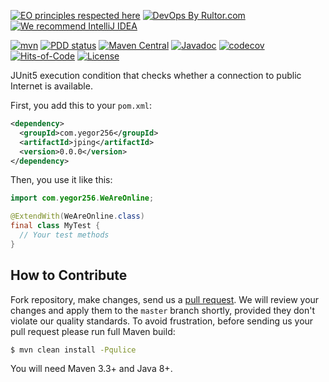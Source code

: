 [![EO principles respected here](https://www.elegantobjects.org/badge.svg)](https://www.elegantobjects.org)
[![DevOps By Rultor.com](http://www.rultor.com/b/yegor256/jping)](http://www.rultor.com/p/yegor256/jping)
[![We recommend IntelliJ IDEA](https://www.elegantobjects.org/intellij-idea.svg)](https://www.jetbrains.com/idea/)

[![mvn](https://github.com/yegor256/jping/actions/workflows/mvn.yml/badge.svg)](https://github.com/yegor256/jping/actions/workflows/mvn.yml)
[![PDD status](http://www.0pdd.com/svg?name=yegor256/jping)](http://www.0pdd.com/p?name=yegor256/jping)
[![Maven Central](https://img.shields.io/maven-central/v/com.yegor256/jping.svg)](https://maven-badges.herokuapp.com/maven-central/com.yegor256/jping)
[![Javadoc](http://www.javadoc.io/badge/com.yegor256/jping.svg)](http://www.javadoc.io/doc/com.yegor256/jping)
[![codecov](https://codecov.io/gh/yegor256/jping/branch/master/graph/badge.svg)](https://codecov.io/gh/yegor256/jping)
[![Hits-of-Code](https://hitsofcode.com/github/yegor256/jping)](https://hitsofcode.com/view/github/yegor256/jping)
[![License](https://img.shields.io/badge/license-MIT-green.svg)](https://github.com/yegor256/jping/blob/master/LICENSE.txt)

JUnit5 execution condition that checks whether a connection to public Internet is available.

First, you add this to your `pom.xml`:

```xml
<dependency>
  <groupId>com.yegor256</groupId>
  <artifactId>jping</artifactId>
  <version>0.0.0</version>
</dependency>
```

Then, you use it like this:

```java
import com.yegor256.WeAreOnline;

@ExtendWith(WeAreOnline.class)
final class MyTest {
  // Your test methods
}
```


## How to Contribute

Fork repository, make changes, send us a [pull request](https://www.yegor256.com/2014/04/15/github-guidelines.html).
We will review your changes and apply them to the `master` branch shortly,
provided they don't violate our quality standards. To avoid frustration,
before sending us your pull request please run full Maven build:

```bash
$ mvn clean install -Pqulice
```

You will need Maven 3.3+ and Java 8+.
